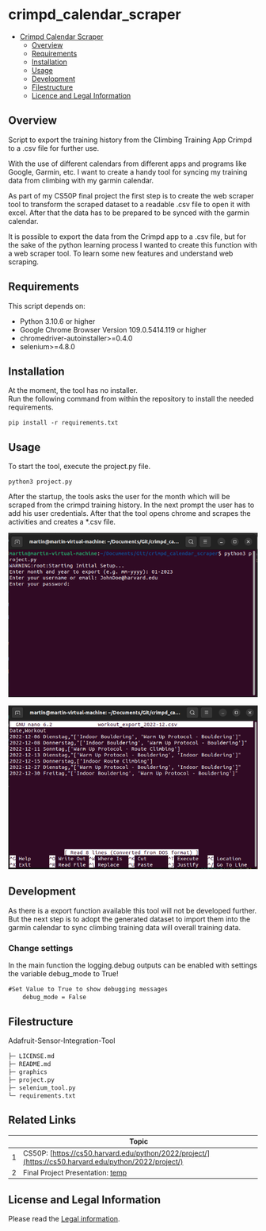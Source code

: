 # **crimpd_calendar_scraper**

- [Crimpd Calendar Scraper](#crimpd-calendar-scraper)
  - [Overview](#overview)
  - [Requirements](#requirements)
  - [Installation](#installation)
  - [Usage](#usage)
  - [Development](#development)
  - [Filestructure](#filestructure)
  - [Licence and Legal Information](#license-and-legal-information)


## **Overview**
Script to export the training history from the Climbing Training App Crimpd to a .csv file for further use.</br>

With the use of different calendars from different apps and programs like Google, Garmin, etc. I want to create a handy tool for syncing my training data from climbing with my garmin calendar.

As part of my CS50P final project the first step is to create the web scraper
tool to transform the scraped dataset to a readable .csv file to open it with excel. After that the data has to be prepared to be synced with the garmin calendar.

It is possible to export the data from the Crimpd app to a .csv file, but for the sake of the python learning process I wanted to create this function with a web scraper tool. To learn some new features and understand web scraping.

## **Requirements**
This script depends on:

* Python 3.10.6 or higher
* Google Chrome Browser Version 109.0.5414.119 or higher
* chromedriver-autoinstaller>=0.4.0
* selenium>=4.8.0

## **Installation**

At the moment, the tool has no installer.</br>
Run the following command from within the repository to install the needed requirements.
```
pip install -r requirements.txt
```

## **Usage**
To start the tool, execute the project.py file.
```
python3 project.py
```

After the startup, the tools asks the user for the month which will be scraped from the crimpd training history. In the next prompt the user has to add his user credentials. After that the tool opens chrome and scrapes the activities and creates a *.csv file.

![UserInput](graphics/ccs_tool_user_input.png)

![Finished Export](graphics/ccs_tool_exported_csv_data.png)


## **Development**
As there is a export function available this tool will not be developed further. But the next step is to adopt the generated dataset to import them into the garmin calendar to sync climbing training data will overall training data.

### **Change settings**
In the main function the logging.debug outputs can be enabled with settings the variable debug_mode to True!
```
#Set Value to True to show debugging messages
    debug_mode = False
```
## **Filestructure**

Adafruit-Sensor-Integration-Tool
```
├─ LICENSE.md
├─ README.md
├─ graphics
├─ project.py
├─ selenium_tool.py
└─ requirements.txt
```

## **Related Links**

||Topic|
|-|-|
|1|CS50P: [https://cs50.harvard.edu/python/2022/project/](https://cs50.harvard.edu/python/2022/project/)
|2|Final Project Presentation: [temp](temp)

## **License and Legal Information**

Please read the [Legal information](LICENSE.md).
